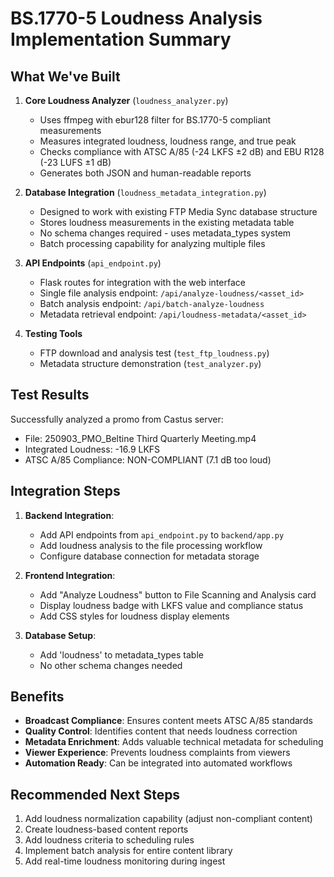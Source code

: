# BS.1770-5 Loudness Analysis Implementation Summary

## What We've Built

1. **Core Loudness Analyzer** (`loudness_analyzer.py`)
   - Uses ffmpeg with ebur128 filter for BS.1770-5 compliant measurements
   - Measures integrated loudness, loudness range, and true peak
   - Checks compliance with ATSC A/85 (-24 LKFS ±2 dB) and EBU R128 (-23 LUFS ±1 dB)
   - Generates both JSON and human-readable reports

2. **Database Integration** (`loudness_metadata_integration.py`)
   - Designed to work with existing FTP Media Sync database structure
   - Stores loudness measurements in the existing metadata table
   - No schema changes required - uses metadata_types system
   - Batch processing capability for analyzing multiple files

3. **API Endpoints** (`api_endpoint.py`)
   - Flask routes for integration with the web interface
   - Single file analysis endpoint: `/api/analyze-loudness/<asset_id>`
   - Batch analysis endpoint: `/api/batch-analyze-loudness`
   - Metadata retrieval endpoint: `/api/loudness-metadata/<asset_id>`

4. **Testing Tools**
   - FTP download and analysis test (`test_ftp_loudness.py`)
   - Metadata structure demonstration (`test_analyzer.py`)

## Test Results

Successfully analyzed a promo from Castus server:
- File: 250903_PMO_Beltine Third Quarterly Meeting.mp4
- Integrated Loudness: -16.9 LKFS
- ATSC A/85 Compliance: NON-COMPLIANT (7.1 dB too loud)

## Integration Steps

1. **Backend Integration**:
   - Add API endpoints from `api_endpoint.py` to `backend/app.py`
   - Add loudness analysis to the file processing workflow
   - Configure database connection for metadata storage

2. **Frontend Integration**:
   - Add "Analyze Loudness" button to File Scanning and Analysis card
   - Display loudness badge with LKFS value and compliance status
   - Add CSS styles for loudness display elements

3. **Database Setup**:
   - Add 'loudness' to metadata_types table
   - No other schema changes needed

## Benefits

- **Broadcast Compliance**: Ensures content meets ATSC A/85 standards
- **Quality Control**: Identifies content that needs loudness correction
- **Metadata Enrichment**: Adds valuable technical metadata for scheduling
- **Viewer Experience**: Prevents loudness complaints from viewers
- **Automation Ready**: Can be integrated into automated workflows

## Recommended Next Steps

1. Add loudness normalization capability (adjust non-compliant content)
2. Create loudness-based content reports
3. Add loudness criteria to scheduling rules
4. Implement batch analysis for entire content library
5. Add real-time loudness monitoring during ingest